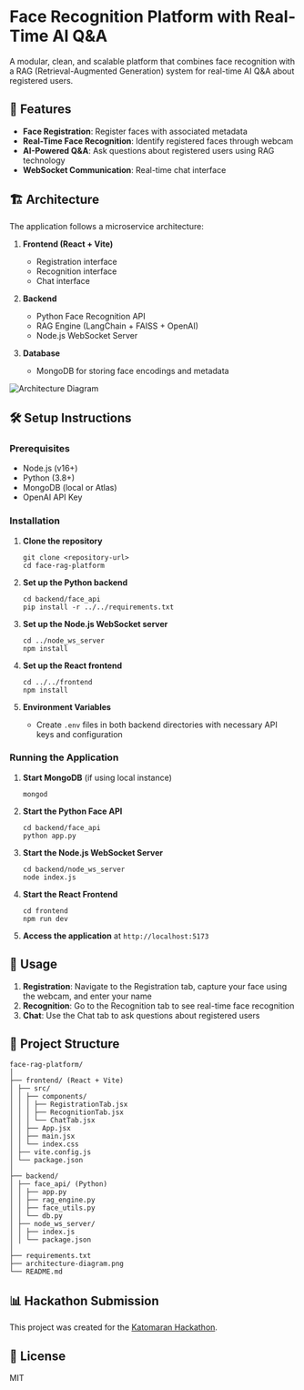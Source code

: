 # Face Recognition Platform with Real-Time AI Q&A

A modular, clean, and scalable platform that combines face recognition with a RAG (Retrieval-Augmented Generation) system for real-time AI Q&A about registered users.

## 🚀 Features

- **Face Registration**: Register faces with associated metadata
- **Real-Time Face Recognition**: Identify registered faces through webcam
- **AI-Powered Q&A**: Ask questions about registered users using RAG technology
- **WebSocket Communication**: Real-time chat interface

## 🏗️ Architecture

The application follows a microservice architecture:

1. **Frontend (React + Vite)**
   - Registration interface
   - Recognition interface
   - Chat interface

2. **Backend**
   - Python Face Recognition API
   - RAG Engine (LangChain + FAISS + OpenAI)
   - Node.js WebSocket Server

3. **Database**
   - MongoDB for storing face encodings and metadata

![Architecture Diagram](./architecture-diagram.png)

## 🛠️ Setup Instructions

### Prerequisites
- Node.js (v16+)
- Python (3.8+)
- MongoDB (local or Atlas)
- OpenAI API Key

### Installation

1. **Clone the repository**
   ```
   git clone <repository-url>
   cd face-rag-platform
   ```

2. **Set up the Python backend**
   ```
   cd backend/face_api
   pip install -r ../../requirements.txt
   ```

3. **Set up the Node.js WebSocket server**
   ```
   cd ../node_ws_server
   npm install
   ```

4. **Set up the React frontend**
   ```
   cd ../../frontend
   npm install
   ```

5. **Environment Variables**
   - Create `.env` files in both backend directories with necessary API keys and configuration

### Running the Application

1. **Start MongoDB** (if using local instance)
   ```
   mongod
   ```

2. **Start the Python Face API**
   ```
   cd backend/face_api
   python app.py
   ```

3. **Start the Node.js WebSocket Server**
   ```
   cd backend/node_ws_server
   node index.js
   ```

4. **Start the React Frontend**
   ```
   cd frontend
   npm run dev
   ```

5. **Access the application** at `http://localhost:5173`

## 📝 Usage

1. **Registration**: Navigate to the Registration tab, capture your face using the webcam, and enter your name
2. **Recognition**: Go to the Recognition tab to see real-time face recognition
3. **Chat**: Use the Chat tab to ask questions about registered users

## 🧩 Project Structure

```
face-rag-platform/
│
├── frontend/ (React + Vite)
│ ├── src/
│ │ ├── components/
│ │ │ ├── RegistrationTab.jsx
│ │ │ ├── RecognitionTab.jsx
│ │ │ └── ChatTab.jsx
│ │ ├── App.jsx
│ │ ├── main.jsx
│ │ └── index.css
│ ├── vite.config.js
│ └── package.json
│
├── backend/
│ ├── face_api/ (Python)
│ │ ├── app.py
│ │ ├── rag_engine.py
│ │ ├── face_utils.py
│ │ └── db.py
│ ├── node_ws_server/
│ │ ├── index.js
│ │ └── package.json
│
├── requirements.txt
├── architecture-diagram.png
└── README.md
```

## 📊 Hackathon Submission

This project was created for the [Katomaran Hackathon](https://katomaran.com).

## 📄 License

MIT
